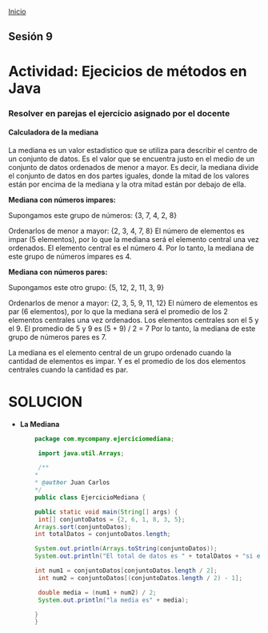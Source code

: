 <!-- No borrar o modificar -->
[Inicio](./index.md)

## Sesión 9 


<!-- Su documentación aquí -->



# **Actividad: Ejecicios de métodos en Java**

### Resolver en parejas el ejercicio asignado por el docente


#### **Calculadora de la mediana**

La mediana es un valor estadístico que se utiliza para describir el centro de un conjunto de datos. Es el valor que se encuentra justo en el medio de un conjunto de datos ordenados de menor a mayor. Es decir, la mediana divide el conjunto de datos en dos partes iguales, donde la mitad de los valores están por encima de la mediana y la otra mitad están por debajo de ella.

**Mediana con números impares:**

Supongamos este grupo de números: {3, 7, 4, 2, 8}

Ordenarlos de menor a mayor: {2, 3, 4, 7, 8} El número de elementos es impar (5 elementos), por lo que la mediana será el elemento central una vez ordenados. El elemento central es el número 4. Por lo tanto, la mediana de este grupo de números impares es 4.

**Mediana con números pares:**

Supongamos este otro grupo: {5, 12, 2, 11, 3, 9}

Ordenarlos de menor a mayor: {2, 3, 5, 9, 11, 12} El número de elementos es par (6 elementos), por lo que la mediana será el promedio de los 2 elementos centrales una vez ordenados. Los elementos centrales son el 5 y el 9. El promedio de 5 y 9 es (5 + 9) / 2 = 7 Por lo tanto, la mediana de este grupo de números pares es 7.

La mediana es el elemento central de un grupo ordenado cuando la cantidad de elementos es impar. Y es el promedio de los dos elementos centrales cuando la cantidad es par.


# **SOLUCION**


- **La Mediana**

     ```java
         package com.mycompany.ejerciciomediana;

          import java.util.Arrays;

          /**
         *
         * @author Juan Carlos
         */
         public class EjercicioMediana {

         public static void main(String[] args) {
          int[] conjuntoDatos = {2, 6, 1, 8, 3, 5};
         Arrays.sort(conjuntoDatos);
         int totalDatos = conjuntoDatos.length;

         System.out.println(Arrays.toString(conjuntoDatos));
         System.out.println("El total de datos es " + totalDatos + "si es par");

         int num1 = conjuntoDatos[conjuntoDatos.length / 2];
          int num2 = conjuntoDatos[(conjuntoDatos.length / 2) - 1];

          double media = (num1 + num2) / 2;
          System.out.println("la media es" + media);

         }
         }
     ```
